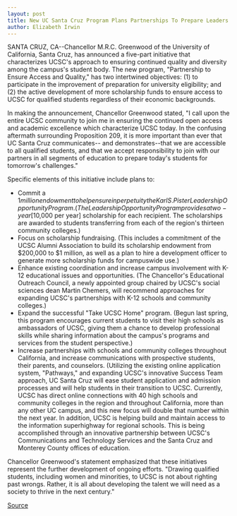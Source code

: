 ```yaml
---
layout: post
title: New UC Santa Cruz Program Plans Partnerships To Prepare Leaders Of The Next Century
author: Elizabeth Irwin
---
```


SANTA CRUZ, CA--Chancellor M.R.C. Greenwood of the University of  California, Santa Cruz, has announced a five-part initiative that  characterizes UCSC's approach to ensuring continued quality and  diversity among the campus's student body. The new program,  "Partnership to Ensure Access and Quality," has two intertwined  objectives: (1) to participate in the improvement of preparation for  university eligibility; and (2) the active development of more  scholarship funds to ensure access to UCSC for qualified students  regardless of their economic backgrounds.

In making the announcement, Chancellor Greenwood stated, "I  call upon the entire UCSC community to join me in ensuring the  continued open access and academic excellence which characterize  UCSC today. In the confusing aftermath surrounding Proposition 209,  it is more important than ever that UC Santa Cruz communicates-- and demonstrates--that we are accessible to all qualified students,  and that we accept responsibility to join with our partners in all  segments of education to prepare today's students for tomorrow's  challenges."

Specific elements of this initiative include plans to:

* Commit a $1 million endowment to help ensure in perpetuity  the Karl S. Pister Leadership Opportunity Program. (The Leadership  Opportunity Program provides a two-year [$10,000 per year]  scholarship for each recipient. The scholarships are awarded to  students transferring from each of the region's thirteen community  colleges.)
* Focus on scholarship fundraising. (This includes a  commitment of the UCSC Alumni Association to build its scholarship  endowment from $200,000 to $1 million, as well as a plan to hire a  development officer to generate more scholarship funds for  campuswide use.)
* Enhance existing coordination and increase campus  involvement with K-12 educational issues and opportunities. (The  Chancellor's Educational Outreach Council, a newly appointed group  chaired by UCSC's social sciences dean Martin Chemers, will  recommend approaches for expanding UCSC's partnerships with K-12  schools and community colleges.)
* Expand the successful "Take UCSC Home" program. (Begun  last spring, this program encourages current students to visit their  high schools as ambassadors of UCSC, giving them a chance to  develop professional skills while sharing information about the  campus's programs and services from the student perspective.)
* Increase partnerships with schools and community colleges  throughout California, and increase communications with  prospective students, their parents, and counselors. (Utilizing the  existing online application system, "Pathways," and expanding  UCSC's innovative Success Team approach, UC Santa Cruz will ease  student application and admission processes and will help students  in their transition to UCSC. Currently, UCSC has direct online  connections with 40 high schools and community colleges in the  region and throughout California, more than any other UC campus,  and this new focus will double that number within the next year. In  addition, UCSC is helping build and maintain access to the  information superhighway for regional schools. This is being  accomplished through an innovative partnership between UCSC's  Communications and Technology Services and the Santa Cruz and  Monterey County offices of education.

Chancellor Greenwood's statement emphasized that these  initiatives represent the further development of ongoing efforts.  "Drawing qualified students, including women and minorities, to  UCSC is not about righting past wrongs. Rather, it is all about  developing the talent we will need as a society to thrive in the next  century."

[Source](http://www1.ucsc.edu/news_events/press_releases/archive/96-97/11-96/110696-Chancellor_announce.html "Permalink to 110696-Chancellor_announce")